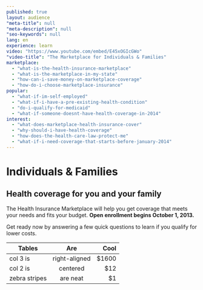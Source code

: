 ```yaml
---
published: true
layout: audience
"meta-title": null
"meta-description": null
"seo-keywords": null
lang: en
experience: learn
video: "https://www.youtube.com/embed/E45xOGIcGWo"
"video-title": "The Marketplace for Individuals & Families"
marketplace: 
  - "what-is-the-health-insurance-marketplace"
  - "what-is-the-marketplace-in-my-state"
  - "how-can-i-save-money-on-marketplace-coverage"
  - "how-do-i-choose-marketplace-insurance"
popular: 
  - "what-if-im-self-employed"
  - "what-if-i-have-a-pre-existing-health-condition"
  - "do-i-qualify-for-medicaid"
  - "what-if-someone-doesnt-have-health-coverage-in-2014"
interest: 
  - "what-does-marketplace-health-insurance-cover"
  - "why-should-i-have-health-coverage"
  - "how-does-the-health-care-law-protect-me"
  - "what-if-i-need-coverage-that-starts-before-january-2014"
---
```


# Individuals & Families

## Health coverage for you and your family

The Health Insurance Marketplace will help you get coverage that meets your needs and fits your budget. **Open enrollment begins October 1, 2013.**

Get ready now by answering a few quick questions to learn if you qualify for lower costs.

| Tables        | Are           | Cool  |
| ------------- |:-------------:| -----:|
| col 3 is      | right-aligned | $1600 |
| col 2 is      | centered      |   $12 |
| zebra stripes | are neat      |    $1 |
